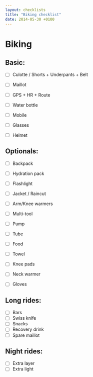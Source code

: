 ```yaml
---
layout: checklists
title: "Biking checklist"
date: 2014-05-30 +0100
---
```


Biking
======

Basic:
------

* [ ] Culotte / Shorts + Underpants + Belt
* [ ] Maillot
* [ ] GPS + HR + Route
* [ ] Water bottle
* [ ] Mobile
* [ ] Glasses
* [ ] Helmet


Optionals:
---------

* [ ] Backpack
* [ ] Hydration pack
* [ ] Flashlight
* [ ] Jacket / Raincut
* [ ] Arm/Knee warmers
* [ ] Multi-tool
* [ ] Pump
* [ ] Tube
* [ ] Food
* [ ] Towel
* [ ] Knee pads
* [ ] Neck warmer
* [ ] Gloves


Long rides:
-----------

* [ ] Bars
* [ ] Swiss knife
* [ ] Snacks
* [ ] Recovery drink
* [ ] Spare maillot

Night rides:
------------

* [ ] Extra layer
* [ ] Extra light